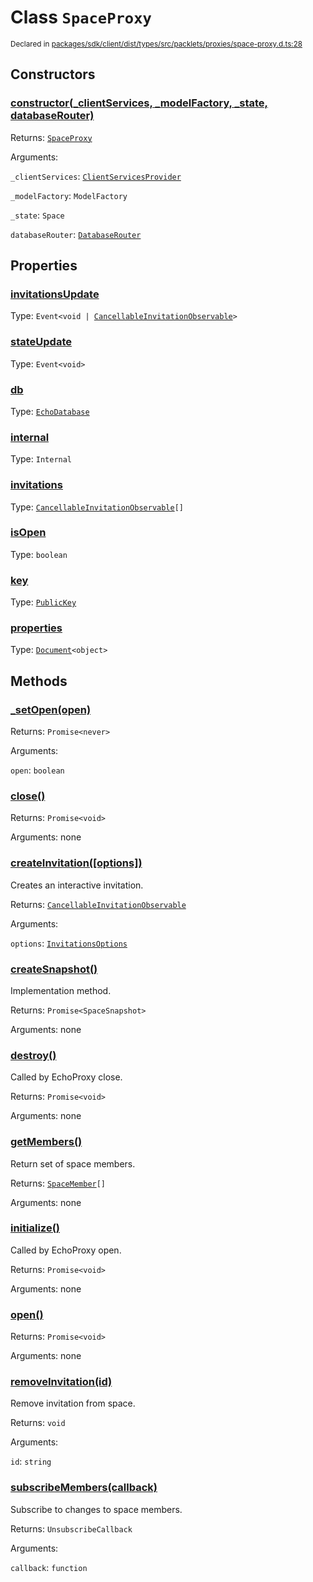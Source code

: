 # Class `SpaceProxy`
<sub>Declared in [packages/sdk/client/dist/types/src/packlets/proxies/space-proxy.d.ts:28]()</sub>





## Constructors
### [constructor(_clientServices, _modelFactory, _state, databaseRouter)]()



Returns: <code>[SpaceProxy](/api/@dxos/react-client/classes/SpaceProxy)</code>

Arguments: 

`_clientServices`: <code>[ClientServicesProvider](/api/@dxos/react-client/interfaces/ClientServicesProvider)</code>

`_modelFactory`: <code>ModelFactory</code>

`_state`: <code>Space</code>

`databaseRouter`: <code>[DatabaseRouter](/api/@dxos/react-client/classes/DatabaseRouter)</code>


## Properties
### [invitationsUpdate]()
Type: <code>Event&lt;void | [CancellableInvitationObservable](/api/@dxos/react-client/interfaces/CancellableInvitationObservable)&gt;</code>

### [stateUpdate]()
Type: <code>Event&lt;void&gt;</code>

### [db]()
Type: <code>[EchoDatabase](/api/@dxos/react-client/classes/EchoDatabase)</code>

### [internal]()
Type: <code>Internal</code>

### [invitations]()
Type: <code>[CancellableInvitationObservable](/api/@dxos/react-client/interfaces/CancellableInvitationObservable)[]</code>

### [isOpen]()
Type: <code>boolean</code>

### [key]()
Type: <code>[PublicKey](/api/@dxos/react-client/classes/PublicKey)</code>

### [properties]()
Type: <code>[Document](/api/@dxos/react-client/values#Document)&lt;object&gt;</code>


## Methods
### [_setOpen(open)]()



Returns: <code>Promise&lt;never&gt;</code>

Arguments: 

`open`: <code>boolean</code>

### [close()]()



Returns: <code>Promise&lt;void&gt;</code>

Arguments: none

### [createInvitation(\[options\])]()



Creates an interactive invitation.


Returns: <code>[CancellableInvitationObservable](/api/@dxos/react-client/interfaces/CancellableInvitationObservable)</code>

Arguments: 

`options`: <code>[InvitationsOptions](/api/@dxos/react-client/types/InvitationsOptions)</code>

### [createSnapshot()]()



Implementation method.


Returns: <code>Promise&lt;SpaceSnapshot&gt;</code>

Arguments: none

### [destroy()]()



Called by EchoProxy close.


Returns: <code>Promise&lt;void&gt;</code>

Arguments: none

### [getMembers()]()



Return set of space members.


Returns: <code>[SpaceMember](/api/@dxos/react-client/interfaces/SpaceMember)[]</code>

Arguments: none

### [initialize()]()



Called by EchoProxy open.


Returns: <code>Promise&lt;void&gt;</code>

Arguments: none

### [open()]()



Returns: <code>Promise&lt;void&gt;</code>

Arguments: none

### [removeInvitation(id)]()



Remove invitation from space.


Returns: <code>void</code>

Arguments: 

`id`: <code>string</code>

### [subscribeMembers(callback)]()



Subscribe to changes to space members.


Returns: <code>UnsubscribeCallback</code>

Arguments: 

`callback`: <code>function</code>
